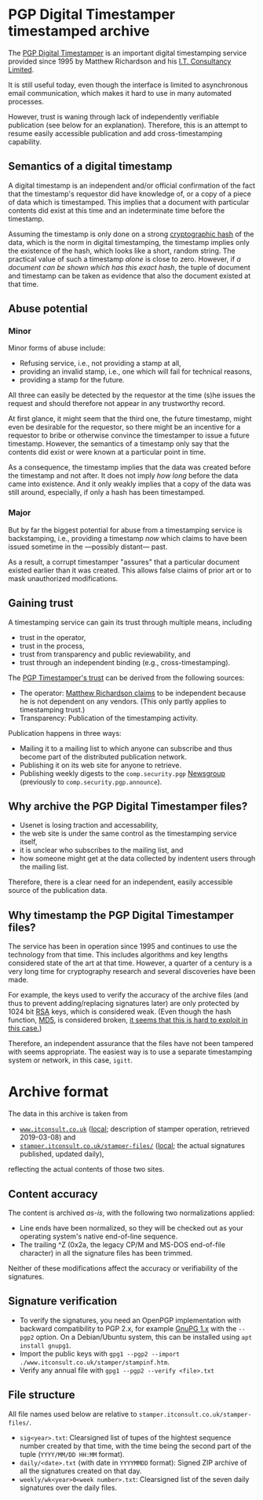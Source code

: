 # PGP Digital Timestamper timestamped archive

The [PGP Digital Timestamper](http://www.itconsult.co.uk/stamper.htm) is an
important digital timestamping service provided since 1995 by Matthew
Richardson and his [I.T. Consultancy Limited](http://www.itconsult.co.uk/).

It is still useful today, even though the interface is limited to asynchronous
email communication, which makes it hard to use in many automated processes.

However, trust is waning through lack of independently verifiable publication
(see below for an explanation). Therefore, this is an attempt to resume easily
accessible publication and add cross-timestamping capability.

## Semantics of a digital timestamp

A digital timestamp is an independent and/or official confirmation of the fact
that the timestamp's requestor did have knowledge of, or a copy of a piece of
data which is timestamped. This implies that a document with particular
contents did exist at this time and an indeterminate time before the timestamp.

Assuming the timestamp is only done on a strong [cryptographic
hash](https://en.wikipedia.org/wiki/Cryptographic_hash_function) of the data,
which is the norm in digital timestamping, the timestamp implies only the
existence of the hash, which looks like a short, random string. The practical
value of such a timestamp *alone* is close to zero. However, if *a document can
be shown which has this exact hash*, the tuple of document and timestamp can be
taken as evidence that also the document existed at that time.

## Abuse potential

### Minor

Minor forms of abuse include:
- Refusing service, i.e., not providing a stamp at all,
- providing an invalid stamp, i.e., one which will fail for technical reasons,
- providing a stamp for the future.

All three can easily be detected by the requestor at the time (s)he issues the
request and should therefore not appear in any trustworthy record.

At first glance, it might seem that the third one, the future timestamp, might
even be desirable for the requestor, so there might be an incentive for a
requestor to bribe or otherwise convince the timestamper to issue a future
timestamp. However, the semantics of a timestamp only say that the contents
did exist or were known at a particular point in time.

As a consequence, the timestamp implies that the data was created before the
timestamp and not after. It does not imply *how long* before the data came
into existence. And it only weakly implies that a copy of the data was
still around, especially, if only a hash has been timestamped.

### Major

But by far the biggest potential for abuse from a timestamping service is
backstamping, i.e., providing a timestamp *now* which claims to have been
issued sometime in the —possibly distant— past.

As a result, a corrupt timestamper "assures" that a particular document existed
earlier than it was created. This allows false claims of prior art or to mask
unauthorized modifications.

## Gaining trust

A timestamping service can gain its trust through multiple means, including
- trust in the operator,
- trust in the process,
- trust from transparency and public reviewability, and
- trust through an independent binding (e.g., cross-timestamping).

The [PGP Timestamper's trust](http://www.itconsult.co.uk/stamper/stampinf.htm)
can be derived from the following sources:
- The operator: [Matthew Richardson claims](http://www.itconsult.co.uk) to be
  independent because he is not dependent on any vendors. (This only partly
  applies to timestamping trust.)
- Transparency: Publication of the timestamping activity.

Publication happens in three ways:
- Mailing it to a mailing list to which anyone can subscribe and thus become
  part of the distributed publication network.
- Publishing it on its web site for anyone to retrieve.
- Publishing weekly digests to the `comp.security.pgp`
  [Newsgroup](https://en.wikipedia.org/wiki/Usenet_newsgroup) (previously
  to `comp.security.pgp.announce`).

## Why archive the PGP Digital Timestamper files?

* Usenet is losing traction and accessability,
* the web site is under the same control as the timestamping service itself,
* it is unclear who subscribes to the mailing list, and
* how someone might get at the data collected by indentent users through the
  mailing list.

Therefore, there is a clear need for an independent, easily accessible source
of the publication data.

## Why timestamp the PGP Digital Timestamper files?

The service has been in operation since 1995 and continues to use the
technology from that time. This includes algorithms and key lengths considered
state of the art at that time. However, a quarter of a century is a very long
time for cryptography research and several discoveries have been made.

For example, the keys used to verify the accuracy of the archive files (and
thus to prevent adding/replacing signatures later) are only protected by
1024 bit [RSA](https://en.wikipedia.org/wiki/RSA) keys, which is considered
weak. (Even though the hash function, [MD5](https://en.wikipedia.org/wiki/MD5),
is considered broken,
[it seems that this is hard to exploit in this case.](./MD5.md))

Therefore, an independent assurance that the files have not been tampered with
seems appropriate. The easiest way is to use a separate timestamping system or
network, in this case, `igitt`.

# Archive format

The data in this archive is taken from

- [`www.itconsult.co.uk`](http://www.itconsult.co.uk/)
  ([local](./www.itconsult.co.uk/index.htm); description of stamper operation,
  retrieved 2019-03-08) and
- [`stamper.itconsult.co.uk/stamper-files/`](http://stamper.itconsult.co.uk/stamper-files/stamper-files/)
  ([local](./stamper.itconsult.co.uk/stamper-files/index.html); the actual
  signatures published, updated daily),

reflecting the actual contents of those two sites.

## Content accuracy

The content is archived *as-is*, with the following two normalizations applied:
- Line ends have been normalized, so they will be checked out as your operating
  system's native end-of-line sequence.
- The trailing ^Z (0x2a, the legacy CP/M and MS-DOS end-of-file character) in
  all the signature files has been trimmed.

Neither of these modifications affect the accuracy or verifiability of the
signatures.

## Signature verification

- To verify the signatures, you need an OpenPGP implementation with backward
  compatibility to PGP 2.x, for example [GnuPG
  1.x](https://www.gnupg.org/download/) with the `--pgp2` option. On a
  Debian/Ubuntu system, this can be installed using `apt install gnupg1`.
- Import the public keys with
  `gpg1 --pgp2 --import ./www.itconsult.co.uk/stamper/stampinf.htm`.
- Verify any annual file with `gpg1 --pgp2 --verify <file>.txt`

## File structure

All file names used below are relative to `stamper.itconsult.co.uk/stamper-files/`.

- `sig<year>.txt`: Clearsigned list of tupes of the hightest sequence number
  created by that time, with the time being the second part of the tuple
  (`YYYY/MM/DD HH:MM` format).
- `daily/<date>.txt` (with date in `YYYYMMDD` format): Signed ZIP archive of
  all the signatures created on that day.
- `weekly/wk<year>0<week number>.txt`: Clearsigned list of the seven daily
  signatures over the daily files.
